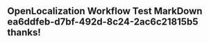<properties
ms.topic="hero-topic"
ms.test1="hero-topic"
ms.test2="test"/>

## OpenLocalization Workflow Test MarkDown ea6ddfeb-d7bf-492d-8c24-2ac6c21815b5 thanks!
